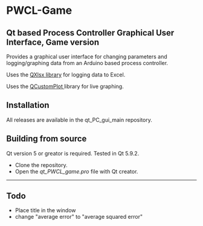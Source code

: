 
# PWCL-Game

## Qt based Process Controller Graphical User Interface, Game version

Provides a graphical user interface for changing parameters and logging/graphing data from an Arduino based process controller. 


Uses the [QXlsx library](https://github.com/j2doll/QXlsx) for logging data to Excel. 

Uses the [ QCustomPlot ](http://www.qcustomplot.com/) library for live graphing. 


## Installation

  All releases are available in the qt_PC_gui_main repository.

## Building from source 
   
   Qt version 5 or greator is required. Tested in Qt 5.9.2.

 * Clone the repository. 
 * Open the *qt_PWCL_game.pro* file with Qt creator. 

--------------------

## Todo 
* Place title in the window 
* change "average error" to "average squared error"
